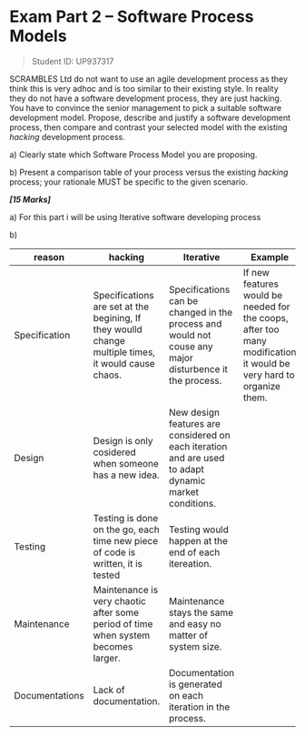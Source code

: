 
# Exam Part 2 – Software Process Models

<!--====================  START: Insert your Student ID  =================  -->
> Student ID: UP937317
<!--====================  END:   Insert your Student ID  =================  -->

SCRAMBLES Ltd do not want to use an agile development process as they think this
is very adhoc and is too similar to their existing style. In reality they do not
have a software development process, they are just hacking. You have to convince
the senior management to pick a suitable software development model. Propose,
describe and justify a software development process, then compare and contrast
your selected model with the existing *hacking* development process.

a) Clearly state which Software Process Model you are proposing.

b) Present a comparison table of your process versus the existing *hacking*
process; your rationale MUST be specific to the given scenario.

***[15 Marks]***

<!--==============  START:   Edit the Markdown below here  ==============  -->

a) For this part i will be using Iterative software developing process

b)

| reason | hacking | Iterative | Example |
| ------ | ------- | --------- | ------ |
| Specification | Specifications are set at the begining, If they woulld change multiple times, it would cause chaos. | Specifications can be changed in the process and would not couse any major disturbence it the process. | If new features would be needed for the coops, after too many modification it would be very hard to organize them. |
| Design | Design is only cosidered when someone has a new idea. | New design features are considered on each iteration and are used to adapt dynamic market conditions. | |
| Testing | Testing is done on the go, each time new piece of code is written, it is tested | Testing would happen at the end of each itereation. | |
| Maintenance | Maintenance is very chaotic after some period of time when system becomes larger. | Maintenance stays the same and easy  no matter of system size. | |
| Documentations | Lack of documentation. | Documentation is generated on each iteration in the process. | |

<!--==============  END:   Edit the Markdown above here  ================  -->
